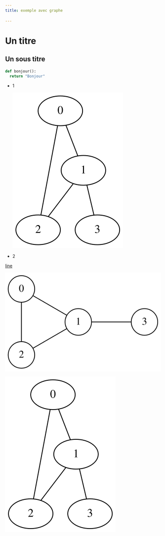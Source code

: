 ```yaml
---
title: exemple avec graphe

---
```


# Un titre


## Un sous titre

```python
def bonjour():
  return "Bonjour"
```

* 1 

    ![graph_000.svg](graph_000.svg)

* 2

[line](bla)



![graph_001.svg](graph_001.svg)




![graph_002.svg](graph_002.svg)


